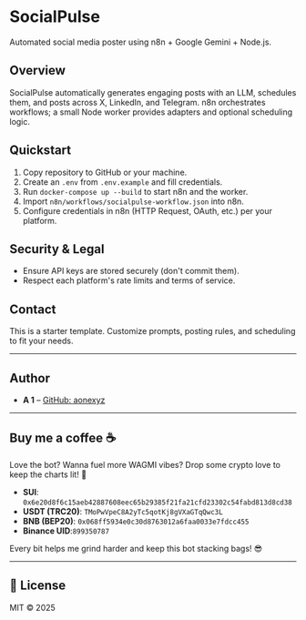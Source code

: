 # SocialPulse

Automated social media poster using n8n + Google Gemini + Node.js.

## Overview
SocialPulse automatically generates engaging posts with an LLM, schedules them, and posts across X, LinkedIn, and Telegram. n8n orchestrates workflows; a small Node worker provides adapters and optional scheduling logic.

## Quickstart
1. Copy repository to GitHub or your machine.
2. Create an `.env` from `.env.example` and fill credentials.
3. Run `docker-compose up --build` to start n8n and the worker.
4. Import `n8n/workflows/socialpulse-workflow.json` into n8n.
5. Configure credentials in n8n (HTTP Request, OAuth, etc.) per your platform.

## Security & Legal
- Ensure API keys are stored securely (don't commit them).
- Respect each platform's rate limits and terms of service.

## Contact
This is a starter template. Customize prompts, posting rules, and scheduling to fit your needs.

---

## Author

- **A 1** – [GitHub: aonexyz](https://github.com/aonexyzl)

---

## Buy me a coffee ☕
Love the bot? Wanna fuel more WAGMI vibes? Drop some crypto love to keep the charts lit! 🙌
- **SUI**: `0x6e20d8f6c15aeb42887608eec65b29385f21fa21cfd23302c54fabd813d8cd38`
- **USDT (TRC20)**: `TMoPwVpeC8A2yTc5qotKj8gVXaGTqQwc3L`
- **BNB (BEP20)**: `0x068ff5934e0c30d8763012a6faa0033e7fdcc455`
- **Binance UID**:`899350787`

Every bit helps me grind harder and keep this bot stacking bags! 😎

---

## 🪪 License
MIT © 2025
